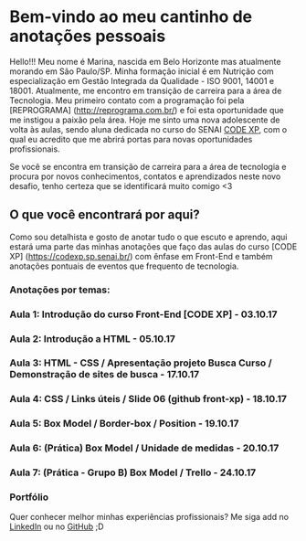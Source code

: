 # Bem-vindo ao meu cantinho de anotações pessoais

Hello!!! Meu nome é Marina, nascida em Belo Horizonte mas atualmente morando em São Paulo/SP.
Minha formação inicial é em Nutrição com especialização em Gestão Integrada da Qualidade - ISO 9001, 14001 e 18001.
Atualmente, me encontro em transição de carreira para a área de Tecnologia. Meu primeiro contato com a programação foi pela [REPROGRAMA] (http://reprograma.com.br/) e foi esta oportunidade que me instigou a paixão pela área.
Hoje me sinto uma nova adolescente de volta às aulas, sendo aluna dedicada no curso do SENAI [CODE XP](https://codexp.sp.senai.br/), com o qual eu acredito que me abrirá portas para novas oportunidades profissionais. 
 
 Se você se encontra em transição de carreira para a área de tecnologia e procura por novos conhecimentos, contatos e aprendizados neste novo desafio, tenho certeza que se identificará muito comigo <3

## O que você encontrará por aqui?

Como sou detalhista e gosto de anotar tudo o que escuto e aprendo, aqui estará uma parte das minhas anotações que faço das aulas do curso [CODE XP] (https://codexp.sp.senai.br/) com ênfase em Front-End e também anotações pontuais de eventos que frequento de tecnologia. 

### Anotações por temas:

### Aula 1: Introdução do curso Front-End [CODE XP] - 03.10.17
### Aula 2: Introdução a HTML - 05.10.17
### Aula 3: HTML - CSS / Apresentação projeto Busca Curso / Demonstração de sites de busca - 17.10.17
### Aula 4: CSS / Links úteis / Slide 06 (github front-xp) - 18.10.17
### Aula 5: Box Model / Border-box / Position - 19.10.17
### Aula 6: (Prática) Box Model / Unidade de medidas - 20.10.17
### Aula 7: (Prática - Grupo B) Box Model / Trello - 24.10.17



### Portfólio
Quer conhecer melhor minhas experiências profissionais? Me siga add no [LinkedIn](https://www.linkedin.com/in/queirozmaluta/) ou no [GitHub](https://github.com/marinamaluta) ;D
